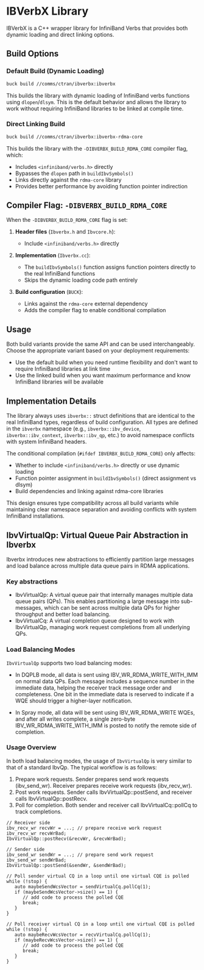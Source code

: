 # IBVerbX Library

IBVerbX is a C++ wrapper library for InfiniBand Verbs that provides both dynamic loading and direct linking options.

## Build Options

### Default Build (Dynamic Loading)
```bash
buck build //comms/ctran/ibverbx:ibverbx
```

This builds the library with dynamic loading of InfiniBand verbs functions using `dlopen`/`dlsym`. This is the default behavior and allows the library to work without requiring InfiniBand libraries to be linked at compile time.

### Direct Linking Build
```bash
buck build //comms/ctran/ibverbx:ibverbx-rdma-core
```

This builds the library with the `-DIBVERBX_BUILD_RDMA_CORE` compiler flag, which:
- Includes `<infiniband/verbs.h>` directly
- Bypasses the `dlopen` path in `buildIbvSymbols()`
- Links directly against the `rdma-core` library
- Provides better performance by avoiding function pointer indirection

## Compiler Flag: `-DIBVERBX_BUILD_RDMA_CORE`

When the `-DIBVERBX_BUILD_RDMA_CORE` flag is set:

1. **Header files** (`Ibverbx.h` and `Ibvcore.h`):
   - Include `<infiniband/verbs.h>` directly

2. **Implementation** (`Ibverbx.cc`):
   - The `buildIbvSymbols()` function assigns function pointers directly to the real InfiniBand functions
   - Skips the dynamic loading code path entirely

3. **Build configuration** (`BUCK`):
   - Links against the `rdma-core` external dependency
   - Adds the compiler flag to enable conditional compilation

## Usage

Both build variants provide the same API and can be used interchangeably. Choose the appropriate variant based on your deployment requirements:

- Use the default build when you need runtime flexibility and don't want to require InfiniBand libraries at link time
- Use the linked build when you want maximum performance and know InfiniBand libraries will be available

## Implementation Details

The library always uses `ibverbx::` struct definitions that are identical to the real InfiniBand types, regardless of build configuration. All types are defined in the `ibverbx` namespace (e.g., `ibverbx::ibv_device`, `ibverbx::ibv_context`, `ibverbx::ibv_qp`, etc.) to avoid namespace conflicts with system InfiniBand headers.

The conditional compilation (`#ifdef IBVERBX_BUILD_RDMA_CORE`) only affects:
- Whether to include `<infiniband/verbs.h>` directly or use dynamic loading
- Function pointer assignment in `buildIbvSymbols()` (direct assignment vs dlsym)
- Build dependencies and linking against rdma-core libraries

This design ensures type compatibility across all build variants while maintaining clear namespace separation and avoiding conflicts with system InfiniBand installations.

## IbvVirtualQp: Virtual Queue Pair Abstraction in Ibverbx
Ibverbx introduces new abstractions to efficiently partition large messages and load balance across multiple data queue pairs in RDMA applications.

### Key abstractions
- IbvVirtualQp:
A virtual queue pair that internally manages multiple data queue pairs (QPs). This enables partitioning a large message into sub-messages, which can be sent across multiple data QPs for higher throughput and better load balancing.
- IbvVirtualCq:
A virtual completion queue designed to work with IbvVirtualQp, managing work request completions from all underlying QPs.

### Load Balancing Modes
`IbvVirtualQp` supports two load balancing modes:

- In DQPLB mode, all data is sent using IBV_WR_RDMA_WRITE_WITH_IMM on normal data QPs. Each message includes a sequence number in the immediate data, helping the receiver track message order and completeness. One bit in the immediate data is reserved to indicate if a WQE should trigger a higher-layer notification.

- In Spray mode, all data will be sent using IBV_WR_RDMA_WRITE WQEs, and after all writes complete, a single zero-byte IBV_WR_RDMA_WRITE_WITH_IMM is posted to notify the remote side of completion.

### Usage Overview

In both load balancing modes, the usage of `IbvVirtualQp` is very similar to that of a standard IbvQp. The typical workflow is as follows:

1. Prepare work requests. Sender prepares send work requests (ibv_send_wr). Receiver prepares receive work requests (ibv_recv_wr).
2. Post work requests. Sender calls IbvVirtualQp::postSend, and receiver calls IbvVirtualQp::postRecv.
3. Poll for completion. Both sender and receiver call IbvVirtualCq::pollCq to track completions.

```
// Receiver side
ibv_recv_wr recvWr = ...; // prepare receive work request
ibv_recv_wr recvWrBad;
IbvVirtualQp::postRecv(&recvWr, &recvWrBad);

// Sender side
ibv_send_wr sendWr = ...; // prepare send work request
ibv_send_wr sendWrBad;
IbvVirtualQp::postSend(&sendWr, &sendWrBad);

// Poll sender virtual CQ in a loop until one virtual CQE is polled
while (!stop) {
   auto maybeSendWcsVector = sendVirtualCq.pollCq(1);
   if (maybeSendWcsVector->size() == 1) {
      // add code to process the polled CQE
      break;
   }
}

// Poll receiver virtual CQ in a loop until one virtual CQE is polled
while (!stop) {
   auto maybeRecvWcsVector = recvVirtualCq.pollCq(1);
   if (maybeRecvWcsVector->size() == 1) {
      // add code to process the polled CQE
      break;
   }
}
```
